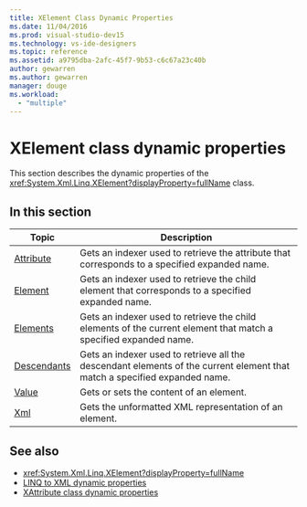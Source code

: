 ```yaml
---
title: XElement Class Dynamic Properties
ms.date: 11/04/2016
ms.prod: visual-studio-dev15
ms.technology: vs-ide-designers
ms.topic: reference
ms.assetid: a9795dba-2afc-45f7-9b53-c6c67a23c40b
author: gewarren
ms.author: gewarren
manager: douge
ms.workload:
  - "multiple"
---
```

# XElement class dynamic properties

This section describes the dynamic properties of the <xref:System.Xml.Linq.XElement?displayProperty=fullName> class.

## In this section

|Topic|Description|
|-----------|-----------------|
|[Attribute](../designers/attribute-xelement-dynamic-property.md)|Gets an indexer used to retrieve the attribute that corresponds to a specified expanded name.|
|[Element](../designers/element-xelement-dynamic-property.md)|Gets an indexer used to retrieve the child element that corresponds to a specified expanded name.|
|[Elements](../designers/elements-xelement-dynamic-property.md)|Gets an indexer used to retrieve the child elements of the current element that match a specified expanded name.|
|[Descendants](../designers/descendants-xelement-dynamic-property.md)|Gets an indexer used to retrieve all the descendant elements of the current element that match a specified expanded name.|
|[Value](../designers/value-xelement-dynamic-property.md)|Gets or sets the content of an element.|
|[Xml](../designers/xml-xelement-dynamic-property.md)|Gets the unformatted XML representation of an element.|

## See also

- <xref:System.Xml.Linq.XElement?displayProperty=fullName>
- [LINQ to XML dynamic properties](../designers/linq-to-xml-dynamic-properties.md)
- [XAttribute class dynamic properties](../designers/xattribute-class-dynamic-properties.md)